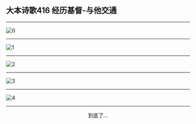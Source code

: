
## 大本诗歌416 经历基督-与他交通
        
<div id="aplayer0"></div>

---

<img alt="0" data-original="/data/d0416/0">

---

<img alt="1" data-original="/data/d0416/1">

---

<img alt="2" data-original="/data/d0416/2">

---

<img alt="3" data-original="/data/d0416/3">

---

<img alt="4" data-original="/data/d0416/4">

---

<p style="text-align: center">到底了...</p>

<script src="/js/dist-view.js"></script>

<script>
MAIN.id = 'd0416';
        
const ap0 = new APlayer({
    container: document.getElementById('aplayer0'),
    volume: 1,
    loop: 'none',
    preload: 'none',
    audio: [{
        name: '大本诗歌416.mp3',
        artist: '大本诗歌',
        url: 'https://res.wx.qq.com/voice/getvoice?mediaid=MzI0NTk3MDM5M18yMjQ3NDkyNjE4',
        cover: '/favicon'
    }]
});
</script>
